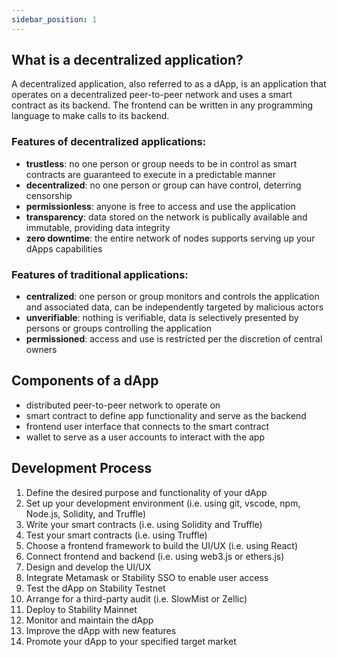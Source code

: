 ```yaml
---
sidebar_position: 1
---
```


## What is a decentralized application?
A decentralized application, also referred to as a dApp, is an application that operates on a decentralized peer-to-peer network and uses a smart contract as its backend. The frontend can be written in any programming language to make calls to its backend.

### Features of decentralized applications:
- **trustless**: no one person or group needs to be in control as smart contracts are guaranteed to execute in a predictable manner 
- **decentralized**: no one person or group can have control, deterring censorship
- **permissionless**: anyone is free to access and use the application
- **transparency**: data stored on the network is publically available and immutable, providing data integrity
- **zero downtime**: the entire network of nodes supports serving up your dApps capabilities

### Features of traditional applications:
- **centralized**: one person or group monitors and controls the application and associated data, can be independently targeted by malicious actors
- **unverifiable**: nothing is verifiable, data is selectively presented by persons or groups controlling the application
- **permissioned**: access and use is restricted per the discretion of central owners


## Components of a dApp
- distributed peer-to-peer network to operate on
- smart contract to define app functionality and serve as the backend
- frontend user interface that connects to the smart contract
- wallet to serve as a user accounts to interact with the app

## Development Process
1. Define the desired purpose and functionality of your dApp  
2. Set up your development environment (i.e. using git, vscode, npm, Node.js, Solidity, and Truffle)  
3. Write your smart contracts (i.e. using Solidity and Truffle)  
4. Test your smart contracts (i.e. using Truffle)  
5. Choose a frontend framework to build the UI/UX (i.e. using React)  
6. Connect frontend and backend (i.e. using web3.js or ethers.js)  
7. Design and develop the UI/UX  
8. Integrate Metamask or Stability SSO to enable user access  
9. Test the dApp on Stability Testnet  
10. Arrange for a third-party audit (i.e. SlowMist or Zellic)  
11. Deploy to Stability Mainnet
12. Monitor and maintain the dApp 
13. Improve the dApp with new features
14. Promote your dApp to your specified target market
